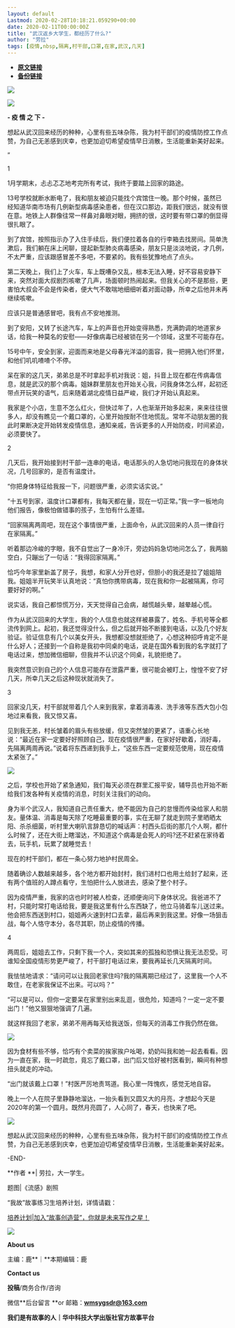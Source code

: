```yaml
---
layout: default
Lastmod: 2020-02-28T10:18:21.059290+00:00
date: 2020-02-11T00:00:00Z
title: "武汉返乡大学生，都经历了什么?"
author: "劳拉"
tags: [疫情,nbsp,隔离,村干部,口罩,在家,武汉,几天]
---
```


* [**原文链接**](https://mp.weixin.qq.com/s/mcK5Y1rICZh6E2-A_uJAMA)
* [**备份链接**](http://archive.is/RZqlw)


![](/images/post/2ddd979085f441067bb5c366df860e29.jpg)  

![](/images/post/6a0c85034df260b2ac3e35b28122ee54.jpg)  

**\- 疫 情 之 下 -**  

想起从武汉回来经历的种种，心里有些五味杂陈，我为村干部们的疫情防控工作点赞，为自己无恙感到庆幸，也更加迫切希望疫情早日消散，生活能重新美好起来。  

”

1

1月学期末，忐忐忑忑地考完所有考试，我终于要踏上回家的路途。

13号学校就断水断电了，我和朋友被迫只能找个宾馆住一晚。那个时候，虽然已经知道华南市场有几例新型病毒感染患者，但在汉口那边，距我们很远，就没有很在意。地铁上人群像往常一样鼻对鼻眼对眼，拥挤的很，这时要有带口罩的倒显得很扎眼了。

到了宾馆，按照指示办了入住手续后，我们便拉着各自的行李箱去找房间。简单洗漱后，我们躺在床上闲聊，提起新型肺炎病毒感染，朋友只是淡淡地说，才几例，不太严重，应该跟感冒差不多吧，不要紧的。我有些犹豫地点了点头。

第二天晚上，我们上了火车，车上既嘈杂又乱，根本无法入睡，好不容易安静下来，突然对面大叔剧烈咳嗽了几声，场面顿时热闹起来。但我关心的不是那些，更害怕大叔会不会是传染者，便大气不敢喘地细细听着对面动静，所幸之后他并未再继续咳嗽。

应该只是普通感冒吧，我有点不安地推测。

到了安阳，又转了长途汽车，车上的声音也开始变得熟悉，充满韵调的地道家乡话，给我一种莫名的安慰——好像病毒已经被锁在另一个领域，这里不可能存在。

15号中午，安全到家，迎面而来地是父母春光洋溢的面容，我一把拥入他们怀里，和他们叽叽喳喳个不停。

呆在家的这几天，弟弟总是不时拿起手机对我说：姐，抖音上现在都在传病毒信息，就是武汉的那个病毒。姐妹群里朋友也开始关心我，问我身体怎么样，起初还带点开玩笑的语气，后来随着湖北疫情日益严峻，我们才开始认真起来。

我家是个小店，生意不怎么红火，但快过年了，人也渐渐开始多起来，来来往往很多人，却没有瞧见一个戴口罩的，心里开始按耐不住地慌乱。常年不动朋友圈的我此时果断决定开始转发疫情信息，通知亲戚，告诉更多的人开始防疫，时间紧迫，必须要快了。

2

几天后，我开始接到村干部一连串的电话，电话那头的人急切地问我现在的身体状况，几号回家的，是否有温度计。

“你把身体特征给我报一下，问题很严重，必须实话实说。”

“十五号到家，温度计口罩都有，我每天都在量，现在一切正常。”我一字一板地向他们报告，像极怕做错事的孩子，生怕有什么差错。

“回家隔离两周吧，现在这个事情很严重，上面命令，从武汉回来的人员一律自行在家隔离。”

听着那边冷峻的字眼，我不自觉出了一身冷汗，旁边妈妈急切地问怎么了，我两脑空白，只蹦出了一句话：“我得回家隔离。”

恰巧今年家里新盖了房子，我想，和家人分开也好，但胆小的我还是拉了姐姐陪我。姐姐半开玩笑半认真地说：“真怕你携带病毒，现在我和你一起被隔离，你可要好好的啊。”

说实话，我自己都惊慌万分，天天觉得自己会病，越慌越头晕，越晕越心慌。

作为从武汉回来的大学生，我的个人信息也就这样被暴露了，姓名、手机号等全都流传到网上。起初，我还觉得没什么，但之后就开始不断接到电话，以及几个好友验证。验证信息有几个以美女开头，我想都没想就拒绝了，心想这种招呼肯定不是什么好人；还接到一个自称是我初中同桌的电话，说是在国外看到我的名字就打了电话过来，想加微信细聊，但我并不认识这个同桌，礼貌拒绝了。

我突然意识到自己的个人信息可能存在泄露严重，很可能会被盯上，惶惶不安了好几天，所幸几天之后这种现状就消失了。

3

回家没几天，村干部就带着几个人来到我家，拿着消毒液、洗手液等东西大包小包地过来看我，我又惊又喜。

见到我无恙，村长皱着的眉头有些放缓，但又突然皱的更紧了，语重心长地说：“最近在家一定要好好照顾自己，现在疫情很严重，在家好好歇着，消好毒，先隔离两周再说。”说着将东西递到我手上，“这些东西一定要规范使用，现在疫情太紧张了。”

![](/images/post/2d674490ef4fda826a858a55da886d7c.jpg)

之后，学校也开始了紧急通知，我们每天必须在群里汇报平安，辅导员也开始不断给我们发各种有关疫情的消息，时刻关注我们的动向。

身为半个武汉人，我知道自己责任重大，绝不能因为自己的怠慢而传染给家人和朋友。量体温、消毒是每天除了吃睡最重要的事，实在无聊了就走到院子里晒晒太阳、杀杀细菌，听村里大喇叭言辞恳切的喊话声：村西头后街的那几个人啊，都什么时候了，还在大街上瞎溜达，不知道这个病毒是会死人的吗?还不赶紧在家待着去，玩手机，玩累了就睡觉去！

现在的村干部们，都在一条心努力地护村民周全。

随着确诊人数越来越多，各个地方都开始封村，我们进村口也用土给封了起来，还有两个值班的人蹲点看守，生怕把什么人放进去，感染了整个村子。

因为疫情严重，我家的店也时时被人检查，还顺便询问下身体状况。我爸进不了村，只能时常打电话给我，要是我这里有什么东西缺了，他立马骑着车儿送过来。他会把东西送到村口，姐姐再火速到村口去拿，最后再来到我这里。好像一场狙击战，每个人恪守本分，各尽其职，防止疫情的传播。

4

两周后，姐姐去工作，只剩下我一个人，突如其来的孤独和恐惧让我无法忍受。可谁知全国疫情形势更严峻了，村干部打电话过来，要我再延长几天隔离时间。

我怯怯地请求：“请问可以让我回老家住吗?我的隔离期已经过了，这里我一个人不敢住，在老家我保证不出来。可以吗？”

“可以是可以，但你一定要呆在家里别出来乱逛，很危险，知道吗？一定一定不要出门！”他又狠狠地强调了几遍。

就这样我回了老家，弟弟不用再每天给我送饭，但每天的消毒工作我仍然在做。

![](/images/post/a9e6beb0942f939248fd3766db8af0e3.jpg)

  

因为食材有些不够，恰巧有个卖菜的挨家挨户吆喝，奶奶叫我和她一起去看看。因为一直在家，我一时疏忽，竟忘了戴口罩，出门后又恰好被村医看到，瞬间有种想扭头就走的冲动。

“出门就该戴上口罩！”村医严厉地责骂道。我心里一阵愧疚，感觉无地自容。

晚上一个人在院子里静静地溜达，一抬头看到又圆又大的月亮，才想起今天是2020年的第一个圆月。既然月亮圆了，人心同了，春天，也快来了吧。

![](/images/post/763433772f494c5ccb505e53135c0028.jpg)

  

想起从武汉回来经历的种种，心里有些五味杂陈，我为村干部们的疫情防控工作点赞，为自己无恙感到庆幸，也更加迫切希望疫情早日消散，生活能重新美好起来。

\-END-

**作者 **| 劳拉，大一学生。

题图|《流感》剧照

“我故”故事练习生培养计划，详情请戳：  

[培养计划|加入“故事创造营”，你就是未来写作之星！](http://mp.weixin.qq.com/s?__biz=MzU0MDA4NDgxMA==&mid=2247488388&idx=1&sn=567bdf77f67dc606412b7e043e4f84bf&chksm=fb3fcca1cc4845b76d148836ec7a96a10204fbe4c3a36ec6da0a3b727c98bc3a86cecbba12c1&scene=21#wechat_redirect)

![](/images/post/dce15331a083fc2b8a974282b2d27439.jpg)

**About us**

主编：鹿**｜**本期编辑：鹿

**Contact us**

**投稿**/商务合作/咨询

微信**后台留言 **or 邮箱：**wmsygsdr@163.com**

****我们是有故事的人**｜**华中科技大学出版社**官方故事平台**

